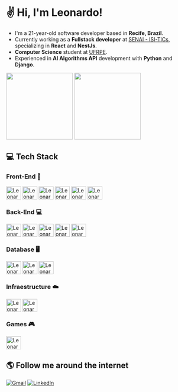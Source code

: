 # ✌ Hi, I'm Leonardo!

- I'm a 21-year-old software developer based in **Recife, Brazil**.
- Currently working as a **Fullstack developer** at [SENAI - ISI-TICs](https://www.linkedin.com/company/isitics/mycompany/), specializing in **React** and **NestJs**.
- **Computer Science** student at [UFRPE](http://www.ufrpe.br/).
- Experienced in **AI Algorithms API** development with **Python** and **Django**.

<div>
  <img height="180em" src="https://github-readme-stats.vercel.app/api?username=Leovianaf&show_icons=true&theme=synthwave"/>
  <img height="180em" src="https://github-readme-stats.vercel.app/api/top-langs/?username=Leovianaf&layout=compact&theme=synthwave"/>
</div>

## 💻 Tech Stack

### Front-End 📱
<div>
  <img align="center" alt="Leonardo-React" height="35" width="40" src="https://cdn.jsdelivr.net/gh/devicons/devicon@latest/icons/react/react-original.svg"/>
  <img align="center" alt="Leonardo-JavaScript" height="35" width="40" src="https://cdn.jsdelivr.net/gh/devicons/devicon@latest/icons/javascript/javascript-original.svg"/>
  <img align="center" alt="Leonardo-TypeScript" height="35" width="40" src="https://cdn.jsdelivr.net/gh/devicons/devicon@latest/icons/typescript/typescript-original.svg"/>  
  <img align="center" alt="Leonardo-Tailwind" height="35" width="40" src="https://cdn.jsdelivr.net/gh/devicons/devicon@latest/icons/tailwindcss/tailwindcss-original.svg"/>
  <img align="center" alt="Leonardo-HTML" height="35" width="40" src="https://cdn.jsdelivr.net/gh/devicons/devicon@latest/icons/html5/html5-original.svg"/>
  <img align="center" alt="Leonardo-CSS" height="35" width="40" src="https://cdn.jsdelivr.net/gh/devicons/devicon@latest/icons/css3/css3-original.svg"/>
</div>

### Back-End 💻
<div>
  <img align="center" alt="Leonardo-NestJS" height="35" width="40" src="https://cdn.jsdelivr.net/gh/devicons/devicon@latest/icons/nestjs/nestjs-original.svg"/>
  <img align="center" alt="Leonardo-Node.js" height="35" width="40" src="https://cdn.jsdelivr.net/gh/devicons/devicon@latest/icons/nodejs/nodejs-original.svg"/>
  <img align="center" alt="Leonardo-Python" height="35" width="40" src="https://cdn.jsdelivr.net/gh/devicons/devicon@latest/icons/python/python-original.svg"/>
  <img align="center" alt="Leonardo-Java" height="35" width="40" src="https://cdn.jsdelivr.net/gh/devicons/devicon@latest/icons/java/java-original.svg"/>
  <img align="center" alt="Leonardo-C#" height="35" width="40" src="https://cdn.jsdelivr.net/gh/devicons/devicon@latest/icons/csharp/csharp-original.svg"/>
</div>

### Database 🖥
<div>
  <img align="center" alt="Leonardo-PostgreSQL" height="35" width="40" src="https://cdn.jsdelivr.net/gh/devicons/devicon@latest/icons/postgresql/postgresql-original.svg"/>
  <img align="center" alt="Leonardo-MySQL" height="35" width="40" src="https://cdn.jsdelivr.net/gh/devicons/devicon@latest/icons/mysql/mysql-original.svg"/>
  <img align="center" alt="Leonardo-SQLite" height="35" width="40" src="https://cdn.jsdelivr.net/gh/devicons/devicon@latest/icons/sqlite/sqlite-original.svg"/>
</div>

### Infraestructure ☁️
<div>
  <img align="center" alt="Leonardo-Docker" height="35" width="40" src="https://cdn.jsdelivr.net/gh/devicons/devicon@latest/icons/docker/docker-original-wordmark.svg"/>
  <img align="center" alt="Leonardo-AWS" height="35" width="40" src="https://cdn.jsdelivr.net/gh/devicons/devicon@latest/icons/amazonwebservices/amazonwebservices-plain-wordmark.svg"/>
</div>

### Games 🎮
<div>
  <img align="center" alt="Leonardo-Unity" height="35" width="40" src="https://cdn.jsdelivr.net/gh/devicons/devicon@latest/icons/unity/unity-original.svg"/>
</div>


## 🌎 Follow me around the internet
[![Gmail](https://img.shields.io/badge/Gmail-D14836?style=for-the-badge&logo=gmail&logoColor=white)](mailto:leonardoviana.nave@gmail.com)
[![LinkedIn](	https://img.shields.io/badge/LinkedIn-0077B5?style=for-the-badge&logo=linkedin&logoColor=white)](https://www.linkedin.com/in/leonardo-viana-filho/)
